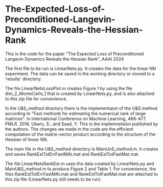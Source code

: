 # The-Expected-Loss-of-Preconditioned-Langevin-Dynamics-Reveals-the-Hessian-Rank
This is the code for the paper "The Expected Loss of Preconditioned Langevin Dynamics Reveals the Hessian Rank", AAAI 2024

The first file to be run is LinearNets.py. It creates the data for the linear NN experiment. The data can be saved in the working directory or moved to a 'results' directory.

The file LinearNetsLossPlot.m creates Figure 1 by using the file dim_2_MonteCarlo_1 that is created by LinearNets.py, and is also attached to this zip file for convenience.

In the U&S_method directory there is the implementaion of the U&S method according to "Fast methods for estimating the numerical rank of large matrices". In International Conference on Machine Learning, 468–477. PMLR, 2016, Ubaru, S.; and Saad, Y.
This is the implemnetaion published by the authors. The changes we made in the code are the efficient computation of the matrix-vector product according to the structure of the Hessian of linear NN. 

The main file in the U&S_method directory is MainUnS_method.m. It creates and saves RankEstTotErrFastMAt.mat and RankEstTotFastMat.mat.

The file LinearNetsRankEst.m uses the data created by LinearNets.py and MainU&S_method.m to produce Figure 2 and Table 1. For convenience, the files RankEstTotErrFastMAt.mat and RankEstTotFastMat.mat are attached to this zip file (LinearNets.py still needs to be run).
